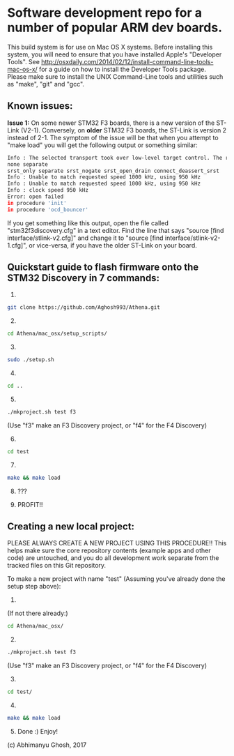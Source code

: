 # Software development repo for a number of popular ARM dev boards.

This build system is for use on Mac OS X systems. Before installing this system, you will need to ensure that you have installed Apple's "Developer Tools". See http://osxdaily.com/2014/02/12/install-command-line-tools-mac-os-x/ for a guide on how to install the Developer Tools package. Please make sure to install the UNIX Command-Line tools and utilities such as "make", "git" and "gcc".

## Known issues:

**Issue 1:** On some newer STM32 F3 boards, there is a new version of the ST-Link (V2-1). Conversely, on **older** STM32 F3 boards, the ST-Link is version 2 instead of 2-1. The symptom of the issue will be that when you attempt to "make load" you will get the following output or something similar:

```bash
Info : The selected transport took over low-level target control. The results might differ compared to plain JTAG/SWD
none separate
srst_only separate srst_nogate srst_open_drain connect_deassert_srst
Info : Unable to match requested speed 1000 kHz, using 950 kHz
Info : Unable to match requested speed 1000 kHz, using 950 kHz
Info : clock speed 950 kHz
Error: open failed
in procedure 'init' 
in procedure 'ocd_bouncer'
```

If you get something like this output, open the file called "stm32f3discovery.cfg" in a text editor. Find the line that says "source [find interface/stlink-v2.cfg]" and change it to "source [find interface/stlink-v2-1.cfg]", or vice-versa, if you have the older ST-Link on your board.

## Quickstart guide to flash firmware onto the STM32 Discovery in 7 commands:

1) 

```bash
git clone https://github.com/Aghosh993/Athena.git
```

2) 

```bash
cd Athena/mac_osx/setup_scripts/
```

3) 

```bash
sudo ./setup.sh
```

4) 

```bash
cd ..
```

5) 

```bash
./mkproject.sh test f3
```

(Use "f3" make an F3 Discovery project, or "f4" for the F4 Discovery)

6) 

```bash
cd test
```

7) 

```bash
make && make load
```

8) ???

9) PROFIT!!

## Creating a new local project:

PLEASE ALWAYS CREATE A NEW PROJECT USING THIS PROCEDURE!! This helps make sure the core repository contents (example apps and other code) are untouched, and you do all development work separate from the tracked files on this Git repository.

To make a new project with name "test" (Assuming you've already done the setup step above):

1) 

(If not there already:)

```bash
cd Athena/mac_osx/
```

2)

```bash
./mkproject.sh test f3
```

(Use "f3" make an F3 Discovery project, or "f4" for the F4 Discovery)

3) 

```bash
cd test/
```

4) 

```bash
make && make load
```

5) Done :) Enjoy!

(c) Abhimanyu Ghosh, 2017
